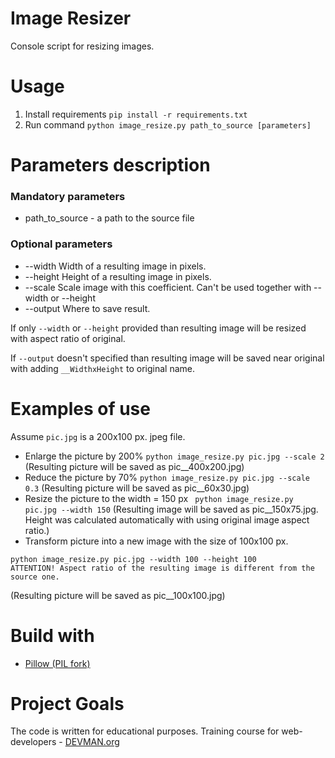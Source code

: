 # Image Resizer

Console script for resizing images.

# Usage
1. Install requirements `pip install -r requirements.txt`
2. Run command `python image_resize.py path_to_source [parameters]`

# Parameters description
### Mandatory parameters
- path_to_source - a path to the source file
### Optional parameters
- --width  Width of a resulting image in pixels.
- --height Height of a resulting image in pixels.
- --scale  Scale image with this coefficient. Can't be used together with --width or --height
- --output Where to save result.

If only `--width` or `--height` provided than resulting image will be resized with aspect ratio of original.

If `--output` doesn't specified than resulting image will be saved near original with adding `__WidthxHeight` to original name.

# Examples of use

Assume `pic.jpg` is a 200x100 px. jpeg file.

* Enlarge the picture by 200%
`python image_resize.py pic.jpg --scale 2`
(Resulting picture will be saved as pic__400x200.jpg)
* Reduce the picture by 70%
`python image_resize.py pic.jpg --scale 0.3`
(Resulting picture will be saved as pic__60x30.jpg)
* Resize the picture to the width = 150 px
` python image_resize.py pic.jpg --width 150`
(Resulting image will be saved as pic__150x75.jpg. Height was calculated automatically with using original image aspect ratio.)
* Transform picture into a new image with the size of 100x100 px.
```
python image_resize.py pic.jpg --width 100 --height 100
ATTENTION! Aspect ratio of the resulting image is different from the source one.
```
(Resulting picture will be saved as pic__100x100.jpg)


# Build with

* [Pillow (PIL fork)](https://pillow.readthedocs.io/)


# Project Goals

The code is written for educational purposes. Training course for web-developers - [DEVMAN.org](https://devman.org)
